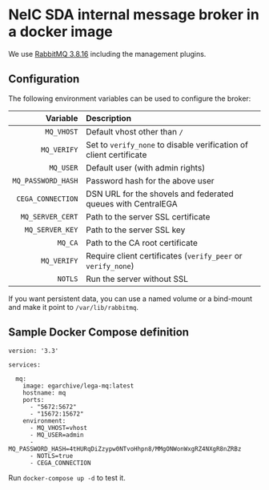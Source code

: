 # NeIC SDA internal message broker in a docker image

We use [RabbitMQ 3.8.16](https://hub.docker.com/_/rabbitmq) including the management plugins.

## Configuration

The following environment variables can be used to configure the broker:

| Variable | Description |
|---------:|:------------|
| `MQ_VHOST` | Default vhost other than `/` |
| `MQ_VERIFY` | Set to `verify_none` to disable verification of client certificate |
| `MQ_USER` | Default user (with admin rights) |
| `MQ_PASSWORD_HASH` | Password hash for the above user |
| `CEGA_CONNECTION` | DSN URL for the shovels and federated queues with CentralEGA |
| `MQ_SERVER_CERT` | Path to the server SSL certificate |
| `MQ_SERVER_KEY` | Path to the server SSL key |
| `MQ_CA` | Path to the CA root certificate |
| `MQ_VERIFY` | Require client certificates (`verify_peer` or `verify_none`)
| `NOTLS` | Run the server without SSL |

If you want persistent data, you can use a named volume or a bind-mount and make it point to `/var/lib/rabbitmq`.

## Sample Docker Compose definition

```docker-compose
version: '3.3'

services:

  mq:
    image: egarchive/lega-mq:latest
    hostname: mq
    ports:
      - "5672:5672"
      - "15672:15672"
    environment:
      - MQ_VHOST=vhost
      - MQ_USER=admin
      - MQ_PASSWORD_HASH=4tHURqDiZzypw0NTvoHhpn8/MMgONWonWxgRZ4NXgR8nZRBz
      - NOTLS=true
      - CEGA_CONNECTION

```

Run `docker-compose up -d` to test it.
